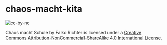 # chaos-macht-kita
![cc-by-nc](https://i.creativecommons.org/l/by-nc-sa/4.0/80x15.png)



Chaos macht Schule by Falko Richter is licensed under a [Creative Commons Attribution-NonCommercial-ShareAlike 4.0 International License](http://creativecommons.org/licenses/by-nc-sa/4.0/).
